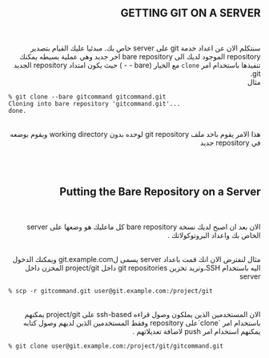
<div dir="rtl" align="right" >

## GETTING GIT ON A SERVER

</br>

سنتكلم الان عن اعداد خدمة git على server خاص بك. مبدئيا عليك القيام بتصدير repository الموجود لديك الى bare repository اخر جديد وهي عملية بسيطه يمكنك تنفيذها باستخدام امر `clone` مع الخيار (bare - - ) حيث يكون امتداد repository الجديد git. 
</br>
مثال 

<div dir="ltr" align="left">

```
% git clone --bare gitcommand gitcommand.git
Cloning into bare repository 'gitcommand.git'...
done.

```
</div>
</br>
هذا الامر يقوم باخد ملف git repository   لوحده بدون working directory  ويقوم بوضعه في repository جديد 

</br></br>

## Putting the Bare Repository on a Server
</br>

الان بعد ان اصبح لديك نسخة bare repository كل ماعليك هو وضعها على server الخاص بك واعداد البروتوكولاتك .

</br>
مثال لنفترض الان انك قمت باعداد server يسمى لgit.example.com ويمكنك الدخول اليه باستخدام SSH،وتريد تخزين git repositories داخل  project/git  المخزن داخل server 
<div dir="ltr" align="left">

```
% scp -r gitcommand.git user@git.example.com:/project/git
```
</div>

</br>
الان المستخدمين الذين يملكون وصول قراءه ssh-based على project/git  يمكنهم  باستخدام امر `clone`على repository وفقط المستخدمين الذين لديهم وصول كتابه يمكنهم استخدام امر push لاضافة تعديلاتهم .
<div dir="ltr" align="left">

```
% git clone user@git.example.com:/project/git/gitcommand.git 
```
</div>
</br>

</div>
